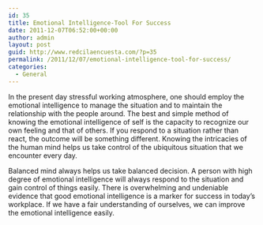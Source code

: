 ```yaml
---
id: 35
title: Emotional Intelligence-Tool For Success
date: 2011-12-07T06:52:00+00:00
author: admin
layout: post
guid: http://www.redcilaencuesta.com/?p=35
permalink: /2011/12/07/emotional-intelligence-tool-for-success/
categories:
  - General
---
```

In the present day stressful working atmosphere, one should employ the emotional intelligence to manage the situation and to maintain the relationship with the people around. The best and simple method of knowing the emotional intelligence of self is the capacity to recognize our own feeling and that of others. If you respond to a situation rather than react, the outcome will be something different. Knowing the intricacies of the human mind helps us take control of the ubiquitous situation that we encounter every day.

Balanced mind always helps us take balanced decision. A person with high degree of emotional intelligence will always respond to the situation and gain control of things easily. There is overwhelming and undeniable evidence that good emotional intelligence is a marker for success in today&#8217;s workplace. If we have a fair understanding of ourselves, we can improve the emotional intelligence easily.